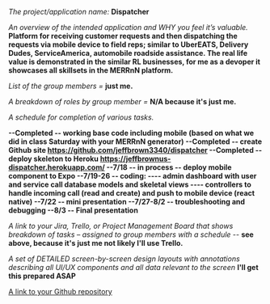 *The project/application name:* **Dispatcher**

*An overview of the intended application and WHY you feel it’s valuable.*
**Platform for receiving customer requests and then dispatching the requests via mobile device to field reps; similar to UberEATS, Delivery Dudes, ServiceAmerica, automobile roadside assistance. The real life value is demonstrated in the similar RL businesses, for me as a devoper it showcases all skillsets in the MERRnN platform.**

*List of the group members =* **just me.**

*A breakdown of roles by group member =* **N/A because it's just me.**

*A schedule for completion of various tasks.*

**--Completed -- working base code including mobile (based on what we did in class Saturday with your MERRnN generator)
--Completed -- create Github site https://github.com/jeffbrown3340/dispatcher
--Completed -- deploy skeleton to Heroku https://jeffbrownus-dispatcher.herokuapp.com/
--7/18 -- in process -- deploy mobile component to Expo
--7/19-26 -- coding:
---- admin dashboard with user and service call database models and skeletal views
---- controllers to handle incoming call (read and create) and push to mobile device (react native)
--7/22 -- mini presentation
--7/27-8/2 -- troubleshooting and debugging
--8/3 -- Final presentation**

*A link to your Jira, Trello, or Project Management Board that shows breakdown of tasks – assigned to group members with a schedule --* **see above, because it's just me not likely I'll use Trello.**

*A set of DETAILED screen-by-screen design layouts with annotations describing all UI/UX components and all data relevant to the screen* **I'll get this prepared ASAP**

[A link to your Github repository](https://github.com/jeffbrown3340/dispatcher)